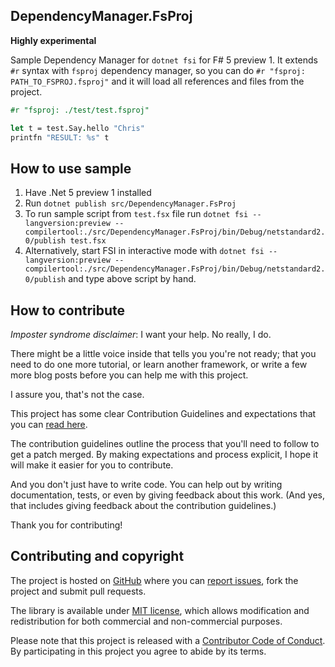 ## DependencyManager.FsProj

**Highly experimental**

Sample Dependency Manager for `dotnet fsi` for F# 5 preview 1. It extends `#r` syntax with `fsproj` dependency manager, so you can do `#r "fsproj: PATH_TO_FSPROJ.fsproj"` and it will load all references and files from the project.

```fsharp
#r "fsproj: ./test/test.fsproj"

let t = test.Say.hello "Chris"
printfn "RESULT: %s" t
```

## How to use sample

1. Have .Net 5 preview 1 installed
2. Run `dotnet publish src/DependencyManager.FsProj`
3. To run sample script from `test.fsx` file run `dotnet fsi --langversion:preview --compilertool:./src/DependencyManager.FsProj/bin/Debug/netstandard2.0/publish test.fsx`
4. Alternatively, start FSI in interactive mode with `dotnet fsi --langversion:preview --compilertool:./src/DependencyManager.FsProj/bin/Debug/netstandard2.0/publish` and type above script by hand.

## How to contribute

*Imposter syndrome disclaimer*: I want your help. No really, I do.

There might be a little voice inside that tells you you're not ready; that you need to do one more tutorial, or learn another framework, or write a few more blog posts before you can help me with this project.

I assure you, that's not the case.

This project has some clear Contribution Guidelines and expectations that you can [read here](https://github.com/Krzysztof-Cieslak/DependencyManager.FsProj/blob/master/CONTRIBUTING.md).

The contribution guidelines outline the process that you'll need to follow to get a patch merged. By making expectations and process explicit, I hope it will make it easier for you to contribute.

And you don't just have to write code. You can help out by writing documentation, tests, or even by giving feedback about this work. (And yes, that includes giving feedback about the contribution guidelines.)

Thank you for contributing!


## Contributing and copyright

The project is hosted on [GitHub](https://github.com/Krzysztof-Cieslak/DependencyManager.FsProj) where you can [report issues](https://github.com/Krzysztof-Cieslak/DependencyManager.FsProj/issues), fork
the project and submit pull requests.

The library is available under [MIT license](https://github.com/Krzysztof-Cieslak/DependencyManager.FsProj/blob/master/LICENSE.md), which allows modification and redistribution for both commercial and non-commercial purposes.

Please note that this project is released with a [Contributor Code of Conduct](CODE_OF_CONDUCT.md). By participating in this project you agree to abide by its terms.